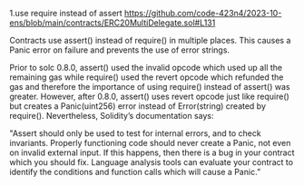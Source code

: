 1.use require instead of assert
https://github.com/code-423n4/2023-10-ens/blob/main/contracts/ERC20MultiDelegate.sol#L131

Contracts use assert() instead of require() in multiple places. This causes a Panic error on failure and prevents the use of error strings.

Prior to solc 0.8.0, assert() used the invalid opcode which used up all the remaining gas while require() used the revert opcode which refunded the gas and therefore the importance of using require() instead of assert() was greater. However, after 0.8.0, assert() uses revert opcode just like require() but creates a Panic(uint256) error instead of Error(string) created by require(). Nevertheless, Solidity’s documentation says:

"Assert should only be used to test for internal errors, and to check invariants. Properly functioning code should never create a Panic, not even on invalid external input. If this happens, then there is a bug in your contract which you should fix. Language analysis tools can evaluate your contract to identify the conditions and function calls which will cause a Panic.”